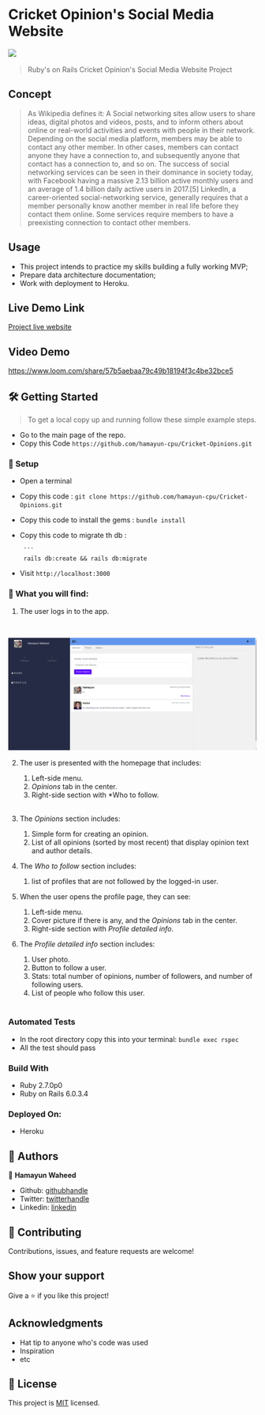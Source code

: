 # Cricket Opinion's Social Media Website


![](https://img.shields.io/badge/Microverse-blueviolet)


> Ruby's on Rails Cricket Opinion's Social Media Website Project 


## Concept
>  As Wikipedia defines it: A Social networking sites allow users to share ideas, digital photos and videos, posts, and to inform others about online or real-world activities and events with people in their network. Depending on the social media platform, members may be able to contact any other member. In other cases, members can contact anyone they have a connection to, and subsequently anyone that contact has a connection to, and so on. The success of social networking services can be seen in their dominance in society today, with Facebook having a massive 2.13 billion active monthly users and an average of 1.4 billion daily active users in 2017.[5] LinkedIn, a career-oriented social-networking service, generally requires that a member personally know another member in real life before they contact them online. Some services require members to have a preexisting connection to contact other members.

## Usage

- This project intends to practice my skills building a fully working MVP;
- Prepare data architecture documentation;
- Work with deployment to Heroku.<br>


## Live Demo Link

[Project live website](https://fierce-wildwood-74025.herokuapp.com)


## Video Demo

https://www.loom.com/share/57b5aebaa79c49b18194f3c4be32bce5
   
  
## 🛠 Getting Started


> To get a local copy up and running follow these simple example steps.

- Go to the main page of the repo.
- Copy this Code `https://github.com/hamayun-cpu/Cricket-Opinions.git`




### 📝 Setup

 - Open a terminal
 
 - Copy this code : 
        ```
        git clone https://github.com/hamayun-cpu/Cricket-Opinions.git
        ```
 - Copy this code to install the gems :
         ```
        bundle install
        ```
 - Copy this code to migrate th db :
 
        ```
        rails db:create && rails db:migrate
               
        
- Visit `http://localhost:3000`

### 📝 What you will find:
   1. The user logs in to the app.
   <br>

   ![Alt text](https://github.com/hamayun-cpu/Cricket-Opinions/blob/project-setup/app/assets/images/SS.png?raw=true "Screenshot")
   
   2. The user is presented with the homepage that includes:
       1. Left-side menu.
       2. *Opinions* tab in the center.
       3. Right-side section with *Who to follow.
       <br>

   3. The *Opinions* section includes:
       1. Simple form for creating an opinion.
       2. List of all opinions (sorted by most recent) that display opinion text and author details.

   4. The *Who to follow* section includes:
       1. list of profiles that are not followed by the logged-in user.

   5. When the user opens the profile page, they can see:
       1. Left-side menu.
       2. Cover picture if there is any, and the *Opinions* tab in the center.
       3. Right-side section with *Profile detailed info.*

   6. The *Profile detailed info* section includes:
       1. User photo.
       2. Button to follow a user.
       3. Stats: total number of opinions, number of followers, and number of following users.
       4. List of people who follow this user.
       <br>
   

### Automated Tests

- In the root directory copy this into your terminal:
            ```
           bundle exec rspec
            ```
- All the test should pass   


### Build With

- Ruby 2.7.0p0
- Ruby on Rails 6.0.3.4


### Deployed On:
- Heroku         


## 👤 Authors

👤 **Hamayun Waheed**

- Github: [githubhandle](https://github.com/hamayun-cpu)
- Twitter: [twitterhandle](https://twitter.com/hamayun_waheed?s=09&fbclid=IwAR0rfO9cMDDeCX8LfXf4cCNQDrL4LpJ02Q2csWhcT-VtMQ0Cy9EgTB4Wq8E)
- Linkedin: [linkedin](https://www.linkedin.com/in/hamayun-waheed/)


## 🤝 Contributing

Contributions, issues, and feature requests are welcome!


## Show your support

Give a ⭐️ if you like this project!


## Acknowledgments

- Hat tip to anyone who's code was used
- Inspiration
- etc

## 📝 License

This project is [MIT](lic.url) licensed.
